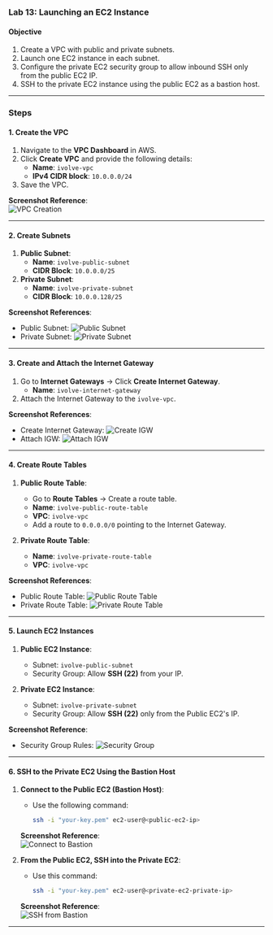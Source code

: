 ### Lab 13: Launching an EC2 Instance

#### **Objective**
1. Create a VPC with public and private subnets.
2. Launch one EC2 instance in each subnet.
3. Configure the private EC2 security group to allow inbound SSH only from the public EC2 IP.
4. SSH to the private EC2 instance using the public EC2 as a bastion host.

---

### **Steps**

#### **1. Create the VPC**
1. Navigate to the **VPC Dashboard** in AWS.
2. Click **Create VPC** and provide the following details:
   - **Name**: `ivolve-vpc`
   - **IPv4 CIDR block**: `10.0.0.0/24`
3. Save the VPC.

**Screenshot Reference**:  
![VPC Creation](./screenshots/vpc-creation.png)

---

#### **2. Create Subnets**
1. **Public Subnet**:
   - **Name**: `ivolve-public-subnet`
   - **CIDR Block**: `10.0.0.0/25`
2. **Private Subnet**:
   - **Name**: `ivolve-private-subnet`
   - **CIDR Block**: `10.0.0.128/25`

**Screenshot References**:  
- Public Subnet: ![Public Subnet](./screenshots/public-subnet.png)  
- Private Subnet: ![Private Subnet](./screenshots/private-subnet.png)

---

#### **3. Create and Attach the Internet Gateway**
1. Go to **Internet Gateways** → Click **Create Internet Gateway**.
   - **Name**: `ivolve-internet-gateway`
2. Attach the Internet Gateway to the `ivolve-vpc`.

**Screenshot References**:  
- Create Internet Gateway: ![Create IGW](./screenshots/create-igw.png)  
- Attach IGW: ![Attach IGW](./screenshots/attach-igw.png)

---

#### **4. Create Route Tables**
1. **Public Route Table**:
   - Go to **Route Tables** → Create a route table.
   - **Name**: `ivolve-public-route-table`
   - **VPC**: `ivolve-vpc`
   - Add a route to `0.0.0.0/0` pointing to the Internet Gateway.

2. **Private Route Table**:
   - **Name**: `ivolve-private-route-table`
   - **VPC**: `ivolve-vpc`

**Screenshot References**:  
- Public Route Table: ![Public Route Table](./screenshots/public-route-table.png)  
- Private Route Table: ![Private Route Table](./screenshots/private-route-table.png)

---

#### **5. Launch EC2 Instances**
1. **Public EC2 Instance**:
   - Subnet: `ivolve-public-subnet`
   - Security Group: Allow **SSH (22)** from your IP.

2. **Private EC2 Instance**:
   - Subnet: `ivolve-private-subnet`
   - Security Group: Allow **SSH (22)** only from the Public EC2's IP.

**Screenshot Reference**:  
- Security Group Rules: ![Security Group](./screenshots/security-group.png)

---

#### **6. SSH to the Private EC2 Using the Bastion Host**
1. **Connect to the Public EC2 (Bastion Host)**:
   - Use the following command:
     ```bash
     ssh -i "your-key.pem" ec2-user@<public-ec2-ip>
     ```

   **Screenshot Reference**:  
   ![Connect to Bastion](./screenshots/ssh-to-bastion.png)

2. **From the Public EC2, SSH into the Private EC2**:
   - Use this command:
     ```bash
     ssh -i "your-key.pem" ec2-user@<private-ec2-private-ip>
     ```

   **Screenshot Reference**:  
   ![SSH from Bastion](./screenshots/ssh-from-bastion.png)

---

